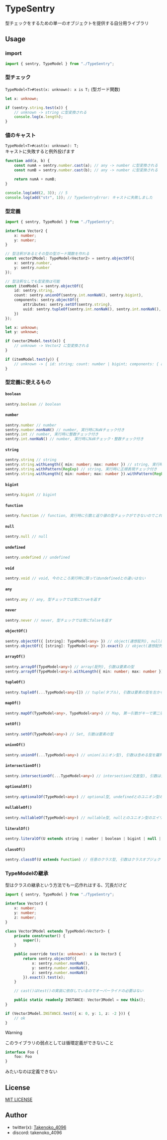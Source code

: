 # TypeSentry

型チェックをするための単一のオブジェクトを提供する自分用ライブラリ

## Usage

### import

```ts
import { sentry, TypeModel } from "./TypeSentry";
```

### 型チェック

`TypeModel<T>#test(x: unknown): x is T;` (型ガード関数)

```ts
let x: unknown;

if (sentry.string.test(x)) {
    // unknown -> string に型変換される
    console.log(x.length);
}
```

### 値のキャスト

`TypeModel<T>#cast(x: unknown): T;`
<br>キャストに失敗すると例外投げます

```js
function add(a, b) {
    const numA = sentry.number.cast(a); // any -> number に型変換される
    const numB = sentry.number.cast(b); // any -> number に型変換される

    return numA + numB;
}

console.log(add(2, 3)); // 5
console.log(add("str", 1)); // TypeSentryError: キャストに失敗しました
```

### 型定義

```ts
import { sentry, TypeModel } from "./TypeSentry";

interface Vector2 {
    x: number;
    y: number;
}

// 型注釈があるとその型の型ガード関数を作れる
const vector2Model: TypeModel<Vector2> = sentry.objectOf({
    x: sentry.number,
    y: sentry.number
});

// 型注釈なしでも型変換は可能
const itemModel = sentry.objectOf({
    id: sentry.string,
    count: sentry.unionOf(sentry.int.nonNaN(), sentry.bigint),
    components: sentry.objectOf({
        attributes: sentry.setOf(sentry.string),
        uuid: sentry.tupleOf(sentry.int.nonNaN(), sentry.int.nonNaN(), sentry.int.nonNaN(), sentry.int.nonNaN())
    })
});

let x: unknown;
let y: unknown;

if (vector2Model.test(x)) {
    // unknown -> Vector2 に型変換される
}

if (itemModel.test(y)) {
    // unknown -> { id: string; count: number | bigint; components: { attributes: Set<string>; uuid: [number, number, number, number] } } に型変換される, たとえばcountがNaNだったり小数だったりすると実行時エラー
}
```

### 型定義に使えるもの

#### `boolean`
```ts
sentry.boolean // boolean
```

#### `number`
```ts
sentry.number // number
sentry.number.nonNaN() // number, 実行時にNaNチェック付き
sentry.int // number, 実行時に整数チェック付き
sentry.int.nonNaN() // number, 実行時にNaNチェック・整数チェック付き
```

#### `string`
```ts
sentry.string // string
sentry.string.withLength({ min: number; max: number }) // string, 実行時に文字列長チェック付き
sentry.string.withPattern(RegExp) // string, 実行時に正規表現チェック付き
sentry.string.withLength({ min: number; max: number }).withPattern(RegExp) // string, 実行時に文字列長チェック・正規表現チェック付き
```

#### `bigint`
```ts
sentry.bigint // bigint
```

#### `function`
```ts
sentry.function // function, 実行時に引数と返り値の型チェックができないのでこれ以上の機能はなし
```

#### `null`
```ts
sentry.null // null
```

#### `undefined`
```ts
sentry.undefined // undefined
```

#### `void`
```ts
sentry.void // void, 今のところ実行時に限ってはundefinedとの違いはない
```

#### `any`
```ts
sentry.any // any, 型チェックでは常にtrueを返す
```

#### `never`
```ts
sentry.never // never, 型チェックでは常にfalseを返す
```

#### `objectOf()`
```ts
sentry.objectOf({ [string]: TypeModel<any> }) // object(連想配列), nullは含まない, 引数は{ キー文字列1: 値の型1, キー文字列2: 値の型2, ... }の形式
sentry.objectOf({ [string]: TypeModel<any> }).exact() // object(連想配列), 実行時に被チェックオブジェクトが余計なキーを含んでいることを認めない
```

#### `arrayOf()`
```ts
sentry.arrayOf(TypeModel<any>) // array(配列), 引数は要素の型
sentry.arrayOf(TypeModel<any>).withLength({ min: number; max: number }) // array(配列), 実行時に配列長チェック付き
```

#### `tupleOf()`
```ts
sentry.tupleOf(...TypeModel<any>[]) // tuple(タプル), 引数は要素の型を左から順に並べる
```

#### `mapOf()`
```ts
sentry.mapOf(TypeModel<any>, TypeModel<any>) // Map, 第一引数がキーで第二引数が値
```

#### `setOf()`
```ts
sentry.setOf(TypeModel<any>) // Set, 引数は要素の型
```

#### `unionOf()`
```ts
sentry.unionOf(...TypeModel<any>) // union(ユニオン型), 引数は含める型を羅列
```

#### `intersectionOf()`
```ts
sentry.intersectionOf(...TypeModel<any>) // intersection(交差型), 引数は含める型を羅列
```

#### `optionalOf()`
```ts
sentry.optionalOf(TypeModel<any>) // optional型, undefinedとのユニオン型のエイリアス, 引数はundefinedとのユニオンにする型
```

#### `nullableOf()`
```ts
sentry.nullableOf(TypeModel<any>) // nullable型, nullとのユニオン型のエイリアス, 引数はnullとのユニオンにする型
```

#### `literalOf()`
```ts
sentry.literalOf(U extends string | number | boolean | bigint | null | undefined) // literal型, リテラル値を型として扱うための関数, 引数は型にしたいリテラル
```

#### `classOf()`
```ts
sentry.classOf(U extends Function) // 任意のクラス型, 引数はクラスオブジェクト(Function)
```

### TypeModelの継承

型はクラスの継承という方法でも一応作れはする、冗長だけど

```ts
import { sentry, TypeModel } from "./TypeSentry";

interface Vector3 {
    x: number;
    y: number;
    z: number;
}

class Vector3Model extends TypeModel<Vector3> {
    private constructor() {
        super();
    }

    public override test(x: unknown): x is Vector3 {
        return sentry.objectOf({
            x: sentry.number.nonNaN(),
            y: sentry.number.nonNaN(),
            z: sentry.number.nonNaN()
        }).exact().test(x);
    }

    // cast()はtest()の実装に依存しているのでオーバーライドの必要はない

    public static readonly INSTANCE: Vector3Model = new this();
}

if (Vector3Model.INSTANCE.test({ x: 0, y: 1, z: -2 })) {
    // ok
}
```

> [!WARNING]
> このライブラリの弱点としては循環定義ができないこと
> ```ts
> interface Foo {
>     foo: Foo
> }
> ```
> みたいなのは定義できない

## License
[MIT LICENSE](/LICENSE)

## Author
- twitter(x): [Takenoko_4096](x.com/Takenoko_4096)
- discord: takenoko_4096
